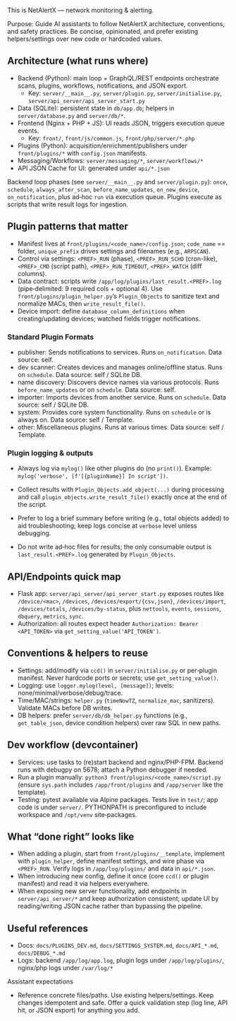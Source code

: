 This is NetAlertX — network monitoring & alerting.

Purpose: Guide AI assistants to follow NetAlertX architecture, conventions, and safety practices. Be concise, opinionated, and prefer existing helpers/settings over new code or hardcoded values.

## Architecture (what runs where)
- Backend (Python): main loop + GraphQL/REST endpoints orchestrate scans, plugins, workflows, notifications, and JSON export.
	- Key: `server/__main__.py`, `server/plugin.py`, `server/initialise.py`, `server/api_server/api_server_start.py`
- Data (SQLite): persistent state in `db/app.db`; helpers in `server/database.py` and `server/db/*`.
- Frontend (Nginx + PHP + JS): UI reads JSON, triggers execution queue events.
	- Key: `front/`, `front/js/common.js`, `front/php/server/*.php`
- Plugins (Python): acquisition/enrichment/publishers under `front/plugins/*` with `config.json` manifests.
- Messaging/Workflows: `server/messaging/*`, `server/workflows/*`
- API JSON Cache for UI: generated under `api/*.json`

Backend loop phases (see `server/__main__.py` and `server/plugin.py`): `once`, `schedule`, `always_after_scan`, `before_name_updates`, `on_new_device`, `on_notification`, plus ad‑hoc `run` via execution queue. Plugins execute as scripts that write result logs for ingestion.

## Plugin patterns that matter
- Manifest lives at `front/plugins/<code_name>/config.json`; `code_name` == folder, `unique_prefix` drives settings and filenames (e.g., `ARPSCAN`).
- Control via settings: `<PREF>_RUN` (phase), `<PREF>_RUN_SCHD` (cron-like), `<PREF>_CMD` (script path), `<PREF>_RUN_TIMEOUT`, `<PREF>_WATCH` (diff columns).
- Data contract: scripts write `/app/log/plugins/last_result.<PREF>.log` (pipe‑delimited: 9 required cols + optional 4). Use `front/plugins/plugin_helper.py`’s `Plugin_Objects` to sanitize text and normalize MACs, then `write_result_file()`.
- Device import: define `database_column_definitions` when creating/updating devices; watched fields trigger notifications.

### Standard Plugin Formats
* publisher: Sends notifications to services. Runs `on_notification`. Data source: self.
* dev scanner: Creates devices and manages online/offline status. Runs on `schedule`. Data source: self / SQLite DB.
* name discovery: Discovers device names via various protocols. Runs `before_name_updates` or on `schedule`. Data source: self.
* importer: Imports devices from another service. Runs on `schedule`. Data source: self / SQLite DB.
* system: Provides core system functionality. Runs on `schedule` or is always on. Data source: self / Template.
* other: Miscellaneous plugins. Runs at various times. Data source: self / Template.

### Plugin logging & outputs
- Always log via `mylog()` like other plugins do (no `print()`). Example: `mylog('verbose', [f'[{pluginName}] In script'])`.
- Collect results with `Plugin_Objects.add_object(...)` during processing and call `plugin_objects.write_result_file()` exactly once at the end of the script.
- Prefer to log a brief summary before writing (e.g., total objects added) to aid troubleshooting; keep logs concise at `verbose` level unless debugging.

- Do not write ad‑hoc files for results; the only consumable output is `last_result.<PREF>.log` generated by `Plugin_Objects`.
## API/Endpoints quick map
- Flask app: `server/api_server/api_server_start.py` exposes routes like `/device/<mac>`, `/devices`, `/devices/export/{csv,json}`, `/devices/import`, `/devices/totals`, `/devices/by-status`, plus `nettools`, `events`, `sessions`, `dbquery`, `metrics`, `sync`.
- Authorization: all routes expect header `Authorization: Bearer <API_TOKEN>` via `get_setting_value('API_TOKEN')`.

## Conventions & helpers to reuse
- Settings: add/modify via `ccd()` in `server/initialise.py` or per‑plugin manifest. Never hardcode ports or secrets; use `get_setting_value()`.
- Logging: use `logger.mylog(level, [message])`; levels: none/minimal/verbose/debug/trace.
- Time/MAC/strings: `helper.py` (`timeNowTZ`, `normalize_mac`, sanitizers). Validate MACs before DB writes.
- DB helpers: prefer `server/db/db_helper.py` functions (e.g., `get_table_json`, device condition helpers) over raw SQL in new paths.

## Dev workflow (devcontainer)
- Services: use tasks to (re)start backend and nginx/PHP-FPM. Backend runs with debugpy on 5678; attach a Python debugger if needed.
- Run a plugin manually: `python3 front/plugins/<code_name>/script.py` (ensure `sys.path` includes `/app/front/plugins` and `/app/server` like the template).
- Testing: pytest available via Alpine packages. Tests live in `test/`; app code is under `server/`. PYTHONPATH is preconfigured to include workspace and `/opt/venv` site‑packages.

## What “done right” looks like
- When adding a plugin, start from `front/plugins/__template`, implement with `plugin_helper`, define manifest settings, and wire phase via `<PREF>_RUN`. Verify logs in `/app/log/plugins/` and data in `api/*.json`.
- When introducing new config, define it once (core `ccd()` or plugin manifest) and read it via helpers everywhere.
- When exposing new server functionality, add endpoints in `server/api_server/*` and keep authorization consistent; update UI by reading/writing JSON cache rather than bypassing the pipeline.

## Useful references
- Docs: `docs/PLUGINS_DEV.md`, `docs/SETTINGS_SYSTEM.md`, `docs/API_*.md`, `docs/DEBUG_*.md`
- Logs: backend `/app/log/app.log`, plugin logs under `/app/log/plugins/`, nginx/php logs under `/var/log/*`

Assistant expectations
- Reference concrete files/paths. Use existing helpers/settings. Keep changes idempotent and safe. Offer a quick validation step (log line, API hit, or JSON export) for anything you add.
